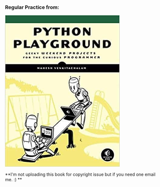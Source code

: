### Regular Practice from:

![Book_Cover](https://github.com/sabboshachi/Python_Playground/blob/master/fromBook/01.Python_Playground/assets/img.jpg "Pyhton Playground")

**I'm not uploading this book for copyright issue but if you need one email me. :) **
